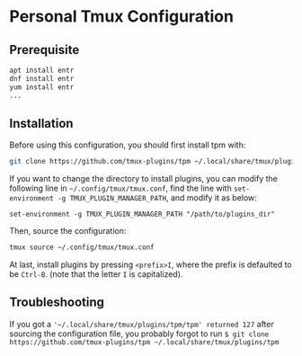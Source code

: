 # Personal Tmux Configuration

## Prerequisite
```bash
apt install entr
dnf install entr
yum install entr
...
```

## Installation

Before using this configuration, you should first install tpm with:
```bash
git clone https://github.com/tmux-plugins/tpm ~/.local/share/tmux/plugins/tpm
```
If you want to change the directory to install plugins, you can modify the following line in
`~/.config/tmux/tmux.conf`, find the line with `set-environment -g TMUX_PLUGIN_MANAGER_PATH`,
and modify it as below:
```tmux
set-environment -g TMUX_PLUGIN_MANAGER_PATH "/path/to/plugins_dir"
```
Then, source the configuration:
```bash
tmux source ~/.config/tmux/tmux.conf
```
At last, install plugins by pressing `<prefix>I`, where the prefix is defaulted to be `Ctrl-B`.
(note that the letter `I` is capitalized).


## Troubleshooting

If you got a `'~/.local/share/tmux/plugins/tpm/tpm' returned 127` after sourcing the configuration file, you
probably forgot to run `$ git clone https://github.com/tmux-plugins/tpm ~/.local/share/tmux/plugins/tpm`
